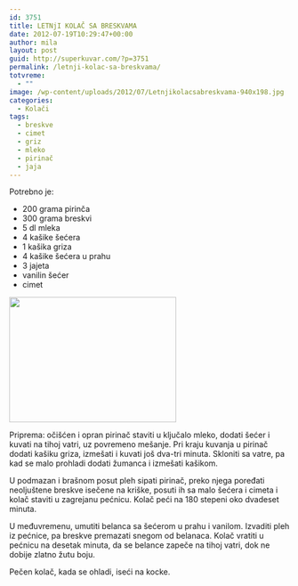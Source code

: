 ```yaml
---
id: 3751
title: LETNjI KOLAČ SA BRESKVAMA
date: 2012-07-19T10:29:47+00:00
author: mila
layout: post
guid: http://superkuvar.com/?p=3751
permalink: /letnji-kolac-sa-breskvama/
totvreme:
  - ""
image: /wp-content/uploads/2012/07/Letnjikolacsabreskvama-940x198.jpg
categories:
  - Kolači
tags:
  - breskve
  - cimet
  - griz
  - mleko
  - pirinač
  - jaja
---
```

Potrebno je:

  * 200 grama pirinča
  * 300 grama breskvi
  * 5 dl mleka
  * 4 kašike šećera
  * 1 kašika griza
  * 4 kašike šećera u prahu
  * 3 jajeta
  * vanilin šećer
  * cimet

<img class="alignnone size-medium wp-image-3752" title="Letnjikolacsabreskvama" src="//superkuvar.com/wp-content/uploads/2012/07/Letnjikolacsabreskvama-300x225.jpg" alt="" width="300" height="225" /> 

Priprema: očišćen i opran pirinač staviti u ključalo mleko, dodati šećer i kuvati na tihoj vatri, uz povremeno mešanje. Pri kraju kuvanja u pirinač dodati kašiku griza, izmešati i kuvati još dva-tri minuta. Skloniti sa vatre, pa kad se malo prohladi dodati žumanca i izmešati kašikom.

U podmazan i brašnom posut pleh sipati pirinač, preko njega poređati neoljuštene breskve isečene na kriške, posuti ih sa malo šećera i cimeta i kolač staviti u zagrejanu pećnicu. Kolač peći na 180 stepeni oko dvadeset minuta.

U međuvremenu, umutiti belanca sa šećerom u prahu i vanilom. Izvaditi pleh iz pećnice, pa breskve premazati snegom od belanaca. Kolač vratiti u pećnicu na desetak minuta, da se belance zapeče na tihoj vatri, dok ne dobije zlatno žutu boju.

Pečen kolač, kada se ohladi, iseći na kocke.
